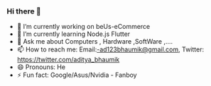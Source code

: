 ### Hi there 👋

- 🔭 I’m currently working on beUs-eCommerce
- 🌱 I’m currently learning Node.js Flutter
- 💬 Ask me about  Computers , Hardware ,SoftWare ,....
- 📫 How to reach me: Email:-ad123bhaumik@gmail.com, Twitter: https://twitter.com/aditya_bhaumik
- 😄 Pronouns: He
- ⚡ Fun fact: Google/Asus/Nvidia - Fanboy

<!--
**Adityabhaumik/Adityabhaumik** is a ✨ _special_ ✨ repository because its `README.md` (this file) appears on your GitHub profile.

Here are some ideas to get you started:

- 🔭 I’m currently working on ...
- 🌱 I’m currently learning ...
- 👯 I’m looking to collaborate on ...
- 🤔 I’m looking for help with ...
- 💬 Ask me about ...
- 📫 How to reach me: ...
- 😄 Pronouns: ...
- ⚡ Fun fact: ...
-->
